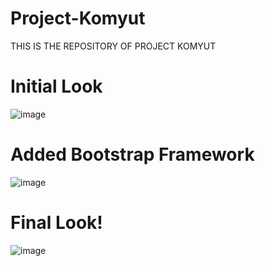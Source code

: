 # Project-Komyut
THIS IS THE REPOSITORY OF PROJECT KOMYUT

# Initial Look
![image](https://user-images.githubusercontent.com/107268879/173717959-88a75cde-020d-4d92-8e77-db593218bd0f.png)

# Added Bootstrap Framework
![image](https://user-images.githubusercontent.com/107268879/173990188-7bb0344e-b5c1-47d5-9591-211c10788281.png)

# Final Look!
![image](https://user-images.githubusercontent.com/107268879/174057855-091439c8-5100-4972-82fb-ae6f57e7f734.png)

